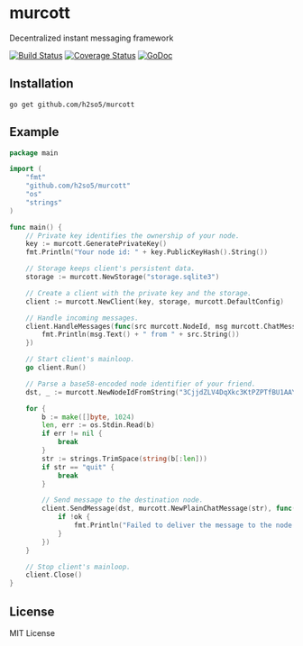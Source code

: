 murcott
=======

Decentralized instant messaging framework

[![Build Status](https://travis-ci.org/h2so5/murcott.svg)](https://travis-ci.org/h2so5/murcott)
[![Coverage Status](https://img.shields.io/coveralls/h2so5/murcott.svg)](https://coveralls.io/r/h2so5/murcott)
[![GoDoc](https://godoc.org/github.com/h2so5/murcott?status.svg)](http://godoc.org/github.com/h2so5/murcott)

## Installation

```
go get github.com/h2so5/murcott
```

## Example

```go
package main

import (
	"fmt"
	"github.com/h2so5/murcott"
	"os"
	"strings"
)

func main() {
	// Private key identifies the ownership of your node.
	key := murcott.GeneratePrivateKey()
	fmt.Println("Your node id: " + key.PublicKeyHash().String())

	// Storage keeps client's persistent data.
	storage := murcott.NewStorage("storage.sqlite3")

	// Create a client with the private key and the storage.
	client := murcott.NewClient(key, storage, murcott.DefaultConfig)

	// Handle incoming messages.
	client.HandleMessages(func(src murcott.NodeId, msg murcott.ChatMessage) {
		fmt.Println(msg.Text() + " from " + src.String())
	})

	// Start client's mainloop.
	go client.Run()

	// Parse a base58-encoded node identifier of your friend.
	dst, _ := murcott.NewNodeIdFromString("3CjjdZLV4DqXkc3KtPZPTfBU1AAY")

	for {
		b := make([]byte, 1024)
		len, err := os.Stdin.Read(b)
		if err != nil {
			break
		}
		str := strings.TrimSpace(string(b[:len]))
		if str == "quit" {
			break
		}

		// Send message to the destination node.
		client.SendMessage(dst, murcott.NewPlainChatMessage(str), func(ok bool) {
			if !ok {
				fmt.Println("Failed to deliver the message to the node...")
			}
		})
	}

	// Stop client's mainloop.
	client.Close()
}
```

## License

MIT License

